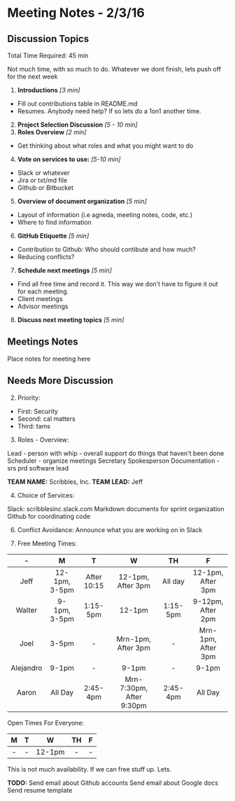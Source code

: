 # Meeting Notes - 2/3/16

## Discussion Topics

Total Time Required: 45 min

Not much time, with so much to do. Whatever we dont finish, lets push off for the next week

1. **Introductions** *[3 min]*
  - Fill out contributions table in README.md
  - Resumes. Anybody need help? If so lets do a 1on1 another time.
2. **Project Selection Discussion** *[5 - 10 min]*
3. **Roles Overview** *[2 min]*
  - Get thinking about what roles and what you might want to do
4. **Vote on services to use:** *[5-10 min]*
  - Slack or whatever
  - Jira or txt/md file
  - Github or Bitbucket
5. **Overview of document organization** *[5 min]*
  - Layout of information (i.e agneda, meeting notes, code, etc.)
  - Where to find information
6. **GitHub Etiquette** *[5 min]*
  - Contribution to Github: Who should contibute and how much? 
  - Reducing conflicts?
7. **Schedule next meetings** *[5 min]*
  - Find all free time and record it. This way we don't have to figure it out for each meeting.
  - Client meetings
  - Advisor meetings
8. **Discuss next meeting topics** *[5 min]*

## Meetings Notes

Place notes for meeting here

## Needs More Discussion

2. Priority: 

 - First: Security
 - Second: cal matters
 - Third: tams

3. Roles - Overview:

Lead - person with whip - overall support do things that haven't been done
Scheduler - organize meetings
Secretary
Spokesperson
Documentation - srs prd
software lead

**TEAM NAME:** Scribbles, Inc.
**TEAM LEAD:** Jeff

4. Choice of Services:

Slack: scribblesinc.slack.com
Markdown documents for sprint organization
Github for coordinating code

6. Conflict Avoidance: Announce what you are working on in Slack

7. Free Meeting Times:

| - | M | T | W | TH | F |
|:-:|:-:|:-:|:-:|:--:|:-:|
| Jeff      | 12-1pm, 3-5pm | After 10:15 | 12-1pm, After 3pm | All day | 12-1pm, After 3pm |
| Walter    | 9-1pm, 3-5pm  | 1:15-5pm    | 12-1pm            | 1:15-5pm | 9-12pm, After 2pm |
| Joel      | 3-5pm         | -           | Mrn-1pm, After 3pm| - | Mrn-1pm, After 3pm |
| Alejandro | 9-1pm         | -           | 9-1pm             | - | 9-1pm |
| Aaron     | All Day       | 2:45-4pm    | Mrn-7:30pm, After 9:30pm | 2:45-4pm | All Day |

Open Times For Everyone:

| M | T | W | TH | F |
|:-:|:-:|:-:|:--:|:-:|
| - | - | 12-1pm | - |  - |

This is not much availability. If we can free stuff up. Lets.

**TODO:**
Send email about Github accounts
Send email about Google docs
Send resume template


